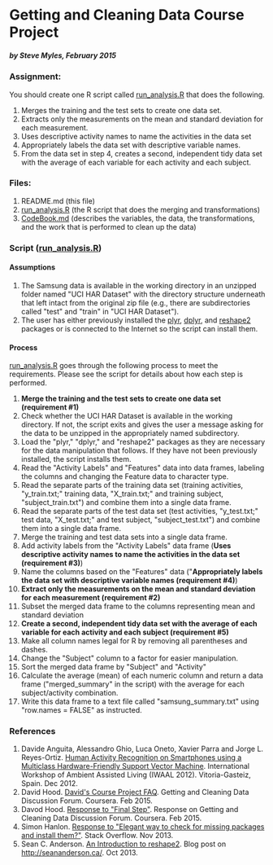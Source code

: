 # Getting and Cleaning Data Course Project
##### by Steve Myles, February 2015

### Assignment:
You should create one R script called [run_analysis.R](https://github.com/scumdogsteev/datasciencecoursera/blob/master/getting-and-cleaning-data/run_analysis.R) that does the following. 

1. Merges the training and the test sets to create one data set.
2. Extracts only the measurements on the mean and standard deviation for each measurement. 
3. Uses descriptive activity names to name the activities in the data set
4. Appropriately labels the data set with descriptive variable names. 
5. From the data set in step 4, creates a second, independent tidy data set with the average of each variable for each activity and each subject.

### Files:

1. README.md (this file)
2. [run_analysis.R](https://github.com/scumdogsteev/datasciencecoursera/blob/master/getting-and-cleaning-data/run_analysis.R) (the R script that does the merging and transformations)
3. [CodeBook.md](https://github.com/scumdogsteev/datasciencecoursera/blob/master/getting-and-cleaning-data/CodeBook.md) (describes the variables, the data, the transformations, and the work that is performed to clean up the data)

### Script ([run_analysis.R](https://github.com/scumdogsteev/datasciencecoursera/blob/master/getting-and-cleaning-data/run_analysis.R))

#### Assumptions

1. The Samsung data is available in the working directory in an unzipped folder named "UCI HAR Dataset" with the directory structure underneath that left intact from the original zip file (e.g., there are subdirectories called "test" and "train" in "UCI HAR Dataset").
2. The user has either previously installed the [plyr](http://plyr.had.co.nz/),  [dplyr](http://cran.rstudio.com/web/packages/dplyr/vignettes/introduction.html), and [reshape2](http://cran.r-project.org/web/packages/reshape2/index.html) packages or is connected to the Internet so the script can install them.

#### Process

[run_analysis.R](https://github.com/scumdogsteev/datasciencecoursera/blob/master/getting-and-cleaning-data/run_analysis.R) goes through the following process to meet the requirements.  Please see the script for details about how each step is performed.

1. **Merge the training and the test sets to create one data set (requirement #1)**
  1. Check whether the UCI HAR Dataset is available in the working directory.  If not, the script exits and gives the user a message asking for the data to be unzipped in the appropriately named subdirectory.
  2. Load the "plyr," "dplyr," and "reshape2" packages as they are necessary for the data manipulation that follows.  If they have not been previously installed, the script installs them.
  3. Read the "Activity Labels" and "Features" data into data frames, labeling the columns and changing the Feature data to character type.
  4. Read the separate parts of the training data set (training activities, "y_train.txt;" training data, "X_train.txt;" and training subject, "subject_train.txt") and combine them into a single data frame.
  5. Read the separate parts of the test data set (test activities, "y_test.txt;" test data, "X_test.txt;" and test subject, "subject_test.txt") and combine them into a single data frame.
  6. Merge the training and test data sets into a single data frame.
  7. Add activity labels from the "Activity Labels" data frame (**Uses descriptive activity names to name the activities in the data set (requirement #3)**)
  8. Name the columns based on the "Features" data ("**Appropriately labels the data set with descriptive variable names (requirement #4)**)
2. **Extract only the measurements on the mean and standard deviation for each measurement (requirement #2)**
  1. Subset the merged data frame to the columns representing mean and standard deviation
3. **Create a second, independent tidy data set with the average of each variable for each activity and each subject (requirement #5)**
  1. Make all column names legal for R by removing all parentheses and dashes.
  2. Change the "Subject" column to a factor for easier manipulation.
  3. Sort the merged data frame by "Subject" and "Activity"
  4. Calculate the average (mean) of each numeric column and return a data frame ("merged_summary" in the script) with the average for each subject/activity combination.
  5. Write this data frame to a text file called "samsung_summary.txt" using "row.names = FALSE" as instructed.

### References

1. Davide Anguita, Alessandro Ghio, Luca Oneto, Xavier Parra and Jorge L. Reyes-Ortiz. [Human Activity Recognition on Smartphones using a Multiclass Hardware-Friendly Support Vector Machine](https://archive.ics.uci.edu/ml/datasets/Human+Activity+Recognition+Using+Smartphones). International Workshop of Ambient Assisted Living (IWAAL 2012). Vitoria-Gasteiz, Spain. Dec 2012.
2. David Hood.  [David's Course Project FAQ](https://class.coursera.org/getdata-011/forum/thread?thread_id=69).  Getting and Cleaning Data Discussion Forum.  Coursera.  Feb 2015.
3. Davod Hood.  [Response to "Final Step"](https://class.coursera.org/getdata-011/forum/thread?thread_id=169#post-807).  Response on Getting and Cleaning Data Discussion Forum.  Coursera.  Feb 2015.
4. Simon Hanlon. [Response to "Elegant way to check for missing packages and install them?"](http://stackoverflow.com/a/19870272). Stack Overflow. Nov 2013.
5. Sean C. Anderson. [An Introduction to reshape2](http://seananderson.ca/2013/10/19/reshape.html).  Blog post on http://seananderson.ca/. Oct 2013.
